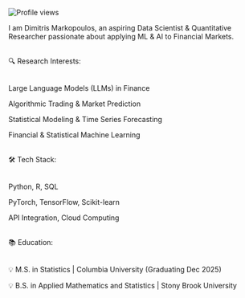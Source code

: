 ![Profile views](https://komarev.com/ghpvc/?username=dimitris-markopoulos&color=brightgreen)

I am Dimitris Markopoulos, an aspiring Data Scientist & Quantitative Researcher passionate about applying ML & AI to Financial Markets.<br><br>

🔍 Research Interests:<br><br>

Large Language Models (LLMs) in Finance

Algorithmic Trading & Market Prediction

Statistical Modeling & Time Series Forecasting

Financial & Statistical Machine Learning<br><br>

🛠 Tech Stack:<br><br>

Python, R, SQL

PyTorch, TensorFlow, Scikit-learn

API Integration, Cloud Computing<br><br>

📚 Education:<br><br>

💡 M.S. in Statistics | Columbia University (Graduating Dec 2025)

💡 B.S. in Applied Mathematics and Statistics | Stony Brook University
